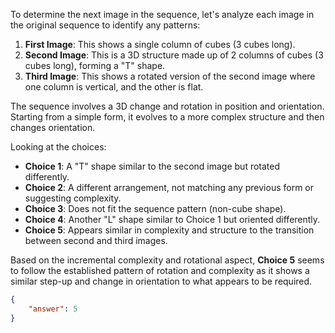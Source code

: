 To determine the next image in the sequence, let's analyze each image in the original sequence to identify any patterns:

1. **First Image**: This shows a single column of cubes (3 cubes long).
2. **Second Image**: This is a 3D structure made up of 2 columns of cubes (3 cubes long), forming a "T" shape.
3. **Third Image**: This shows a rotated version of the second image where one column is vertical, and the other is flat.

The sequence involves a 3D change and rotation in position and orientation. Starting from a simple form, it evolves to a more complex structure and then changes orientation.

Looking at the choices:

- **Choice 1**: A "T" shape similar to the second image but rotated differently.
- **Choice 2**: A different arrangement, not matching any previous form or suggesting complexity.
- **Choice 3**: Does not fit the sequence pattern (non-cube shape).
- **Choice 4**: Another "L" shape similar to Choice 1 but oriented differently.
- **Choice 5**: Appears similar in complexity and structure to the transition between second and third images.

Based on the incremental complexity and rotational aspect, **Choice 5** seems to follow the established pattern of rotation and complexity as it shows a similar step-up and change in orientation to what appears to be required.

```json
{
    "answer": 5
}
```